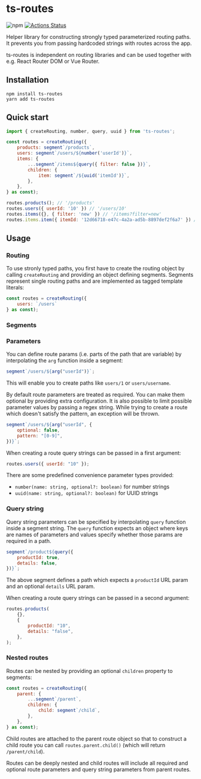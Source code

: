# ts-routes

![npm](https://img.shields.io/npm/v/ts-routes)
[![Actions Status](https://github.com/leancodepl/ts-routes/workflows/build/badge.svg)](https://github.com/leancodepl/ts-routes/actions)

Helper library for constructing strongly typed parameterized routing paths. It prevents you from passing hardcoded
strings with routes across the app.

ts-routes is independent on routing libraries and can be used together with e.g. React Router DOM or Vue Router.

## Installation

```
npm install ts-routes
yarn add ts-routes
```

## Quick start

```js
import { createRouting, number, query, uuid } from 'ts-routes';

const routes = createRouting({
    products: segment`/products`,
    users: segment`/users/${number('userId')}`,
    items: {
        ...segment`/items${query({ filter: false })}`,
        children: {
            item: segment`/${uuid('itemId')}`,
        },
    },
} as const);

routes.products(); // '/products'
routes.users({ userId: '10' }) // '/users/10'
routes.items({}, { filter: 'new' }) // '/items?filter=new'
routes.items.item({ itemId: '12d66718-e47c-4a2a-ad5b-8897def2f6a7' }) // '/items/12d66718-e47c-4a2a-ad5b-8897def2f6a7'
```

## Usage

### Routing

To use stronly typed paths, you first have to create the routing object by calling `createRouting` and providing an
object defining segments. Segments represent single routing paths and are implemented as tagged template literals:

```js
const routes = createRouting({
    users: `/users`
} as const);
```

### Segments

### Parameters

You can define route params (i.e. parts of the path that are variable) by interpolating the `arg` function inside a
segment:

```js
segment`/users/${arg("userId")}`;
```

This will enable you to create paths like `users/1` or `users/username`.

By default route parameters are treated as required. You can make them optional by providing extra configuration. It is
also possible to limit possible parameter values by passing a regex string. While trying to create a route which doesn't
satisfy the pattern, an exception will be thrown.

```js
segment`/users/${arg("userId", {
    optional: false,
    pattern: "[0-9]",
})}`;
```

When creating a route query strings can be passed in a first argument:

```js
routes.users({ userId: "10" });
```

There are some predefined convenience parameter types provided:

-   `number(name: string, optional?: boolean)` for number strings
-   `uuid(name: string, optional?: boolean)` for UUID strings

### Query string

Query string parameters can be specified by interpolating `query` function inside a segment string. The `query` function
expects an object where keys are names of parameters and values specify whether those params are required in a path.

```js
segment`/product${query({
    productId: true,
    details: false,
})}`;
```

The above segment defines a path which expects a `productId` URL param and an optional `details` URL param.

When creating a route query strings can be passed in a second argument:

```js
routes.products(
    {},
    {
        productId: "10",
        details: "false",
    },
);
```

### Nested routes

Routes can be nested by providing an optional `children` property to segments:

```js
const routes = createRouting({
    parent: {
        ...segment`/parent`,
        children: {
            child: segment`/child`,
        },
    },
} as const);
```

Child routes are attached to the parent route object so that to construct a child route you can call
`routes.parent.child()` (which will return `/parent/child`).

Routes can be deeply nested and child routes will include all required and optional route parameters and query string
parameters from parent routes.

